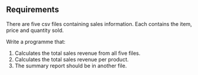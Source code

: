 ## Requirements

There are five csv files containing sales information. Each contains the item, price and quantity sold.

Write a programme that:

1. Calculates the total sales revenue from all five files.
2. Calculates the total sales revenue per product.
3. The summary report should be in another file.

